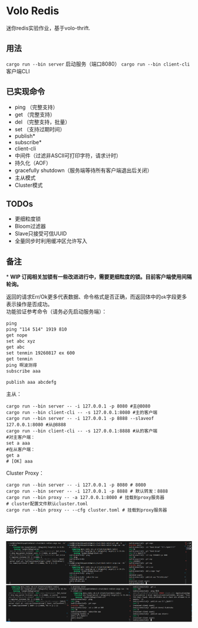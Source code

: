 # Volo Redis

迷你redis实验作业，基于volo-thrift.  

## 用法

`cargo run --bin server` 启动服务（端口8080）
`cargo run --bin client-cli` 客户端CLI

## 已实现命令
- ping （完整支持）
- get （完整支持）
- del （完整支持，批量）
- set （支持过期时间）
- publish*
- subscribe*
- client-cli
- 中间件（过滤非ASCII可打印字符，请求计时）
- 持久化（AOF）
- gracefully shutdown（服务端等待所有客户端退出后关闭）
- 主从模式
- Cluster模式

## TODOs

- 更细粒度锁
- Bloom过滤器
- Slave只接受可信UUID
- 全量同步时利用缓冲区允许写入

## 备注

\* **WIP 订阅相关加锁有一些改进进行中，需要更细粒度的锁。目前客户端使用间隔轮询。**

返回的请求Err/Ok更多代表数据、命令格式是否正确，而返回体中的`ok`字段更多表示操作是否成功。  
功能验证参考命令（请务必先启动服务端）：  
```plaintext
ping
ping "114 514" 1919 810
get nope
set abc xyz
get abc
set tenmin 19260817 ex 600
get tenmin
ping 啊波测得
subscribe aaa
```
```shell
publish aaa abcdefg
```
主从：  
```shell
cargo run --bin server -- -i 127.0.0.1 -p 8080 #主@8080
cargo run --bin client-cli -- -s 127.0.0.1:8080 #主的客户端
cargo run --bin server -- -i 127.0.0.1 -p 8888 --slaveof 127.0.0.1:8080 #从@8888
cargo run --bin client-cli -- -s 127.0.0.1:8888 #从的客户端
#对主客户端：
set a aaa
#在从客户端：
get a
# [OK] aaa
```
Cluster Proxy：
```shell
cargo run --bin server -- -i 127.0.0.1 -p 8080 # 8080
cargo run --bin server -- -i 127.0.0.1 -p 8888 # 默认转发：8888
cargo run --bin proxy -- -a 127.0.0.1:8080 # 挂载到proxy服务器
# cluster配置文件默认cluster.toml
cargo run --bin proxy -- --cfg cluster.toml # 挂载到proxy服务器
```
## 运行示例
![full test](statics/test.png)
![subscribe](statics/image.png)